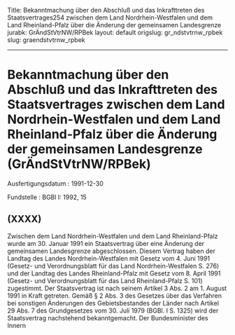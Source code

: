 Title: Bekanntmachung über den Abschluß und das Inkrafttreten des Staatsvertrages254
  zwischen dem Land Nordrhein-Westfalen und dem Land Rheinland-Pfalz über die Änderung
  der gemeinsamen Landesgrenze
jurabk: GrÄndStVtrNW/RPBek
layout: default
origslug: gr_ndstvtrnw_rpbek
slug: graendstvtrnw_rpbek

---

# Bekanntmachung über den Abschluß und das Inkrafttreten des Staatsvertrages zwischen dem Land Nordrhein-Westfalen und dem Land Rheinland-Pfalz über die Änderung der gemeinsamen Landesgrenze (GrÄndStVtrNW/RPBek)

Ausfertigungsdatum
:   1991-12-30

Fundstelle
:   BGBl I: 1992, 15



## (XXXX)

Zwischen dem Land Nordrhein-Westfalen und dem Land Rheinland-Pfalz
wurde am 30. Januar 1991 ein Staatsvertrag über eine Änderung der
gemeinsamen Landesgrenze abgeschlossen. Diesem Vertrag haben der
Landtag des Landes Nordrhein-Westfalen mit Gesetz vom 4. Juni 1991
(Gesetz- und Verordnungsblatt für das Land Nordrhein-Westfalen S. 276)
und der Landtag des Landes Rheinland-Pfalz mit Gesetz vom 8. April
1991 (Gesetz- und Verordnungsblatt für das Land Rheinland-Pfalz S.
101) zugestimmt. Der Staatsvertrag ist nach seinem Artikel 3 Abs. 2 am
1\. August 1991 in Kraft getreten.
Gemäß § 2 Abs. 3 des Gesetzes über das Verfahren bei sonstigen
Änderungen des Gebietsbestandes der Länder nach Artikel 29 Abs. 7 des
Grundgesetzes vom 30. Juli 1979 (BGBl. I S. 1325) wird der
Staatsvertrag nachstehend bekanntgemacht.
Der Bundesminister des Innern

